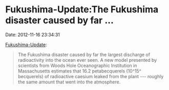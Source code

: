 Fukushima-Update:The Fukushima disaster caused by far \...
==========================================================

Date: 2012-11-16 23:34:31

[Fukushima-Update](http://www.nature.com/news/ocean-still-suffering-from-fukushima-fallout-1.11823):

> The Fukushima disaster caused by far the largest discharge of
> radioactivity into the ocean ever seen. A new model presented by
> scientists from Woods Hole Oceanographic Institution in Massachusetts
> estimates that 16.2 petabecquerels (10^15^ becquerels) of radioactive
> caesium leaked from the plant --- roughly the same amount that went
> into the atmosphere.
